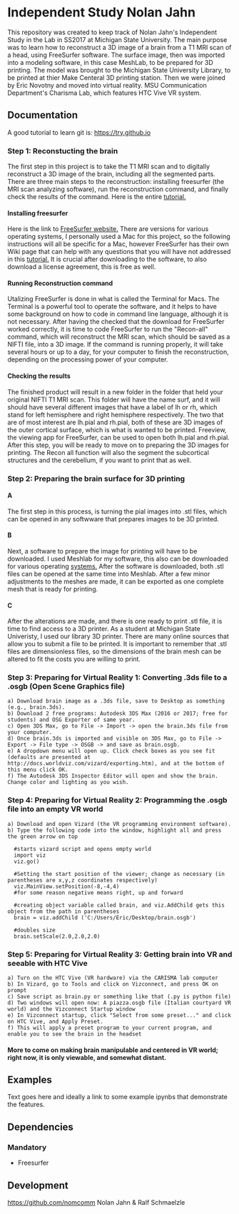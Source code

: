 Independent Study Nolan Jahn
=======================================

This repository was created to keep track of  Nolan Jahn's Independent Study in the Lab in SS2017 at Michigan State University.
The main purpose was to learn how to reconstruct a 3D image of a brain from a T1 MRI scan of a head, using FreeSurfer software. 
The surface image, then was imported into a modeling software, in this case MeshLab, to be prepared for 3D printing.
The model was brought to the Michigan State University Library, to be printed at thier Make Centeral 3D printing station.
Then we were joined by Eric Novotny and moved into virtual reality.
MSU Communication Department's Charisma Lab, which features HTC Vive VR system. 

Documentation
-------------

A good tutorial to learn git is: https://try.github.io

### Step 1: Reconstucting the brain
The first step in this project is to take the T1 MRI scan and to digitally reconstruct a 3D image of the brain, including all the segmented parts.
There are three main steps to the reconstruction: installing freesurfer (the MRI scan analyzing software), run the reconstruction command, and finally check the results of the command.
Here is the entire [tutorial.](https://github.com/nomcomm/IndependentStudy_NolanJahn/blob/master/brain_segmentation/Segmentation.md)
#### Installing freesurfer
Here is the link to [FreeSurfer website.](https://surfer.nmr.mgh.harvard.edu/)
There are versions for various operating systems, I personally used a Mac for this project, so the following instructions will all be specific for a Mac, however FreeSurfer has their own Wiki page that can help with any questions that you will have not addressed in this [tutorial.](https://surfer.nmr.mgh.harvard.edu/fswiki/FreeSurferWiki)
It is crucial after downloading to the software, to also download a license agreement, this is free as well. 
#### Running Reconstruction command
Utalizing FreeSurfer is done in what is called the Terminal for Macs. The Terminal is a powerful tool to operate the software, and it helps to have some background on how to code in command line language, although it is not necessary.
After having the checked that the download for FreeSurfer worked correctly, it is time to code FreeSurfer to run the "Recon-all" command, which will reconstruct the MRI scan, which should be saved as a NIFTI file, into a 3D image.
If the command is running properly, it will take several hours or up to a day, for your computer to finish the reconstruction, depending on the processing power of your computer. 
#### Checking the results
The finished product will result in a new folder in the folder that held your original NIFTI T1 MRI scan. 
This folder will have the name surf, and it will should have several different images that have a label of lh or rh, which stand for left hemisphere and right hemisphere respectively.
The two that are of most interest are lh.pial and rh.pial, both of these are 3D images of the outer cortical surface, which is what is wanted to be printed.
Freeview, the viewing app for FreeSurfer, can be used to open both lh.pial and rh.pial.
After this step, you will be ready to move on to preparing the 3D images for printing.
The Recon all function will also the segment the subcortical structures and the cerebellum, if you want to print that as well. 

### Step 2: Preparing the brain surface for 3D printing
#### A
The first step in this process, is turning the pial images into .stl files, which can be opened in any softwware that prepares images to be 3D printed.
#### B
Next, a software to prepare the image for printing will have to be downloaded. 
I used Meshlab for my software, this also can be downloaded for various operating [systems.](http://www.meshlab.net/)
After the software is downloaded, both .stl files can be opened at the same time into Meshlab.
After a few minor adjustments to the meshes are made, it can be exported as one complete mesh that is ready for printing.
#### C
After the alterations are made, and there is one ready to print .stl file, it is time to find access to a 3D printer.
As a student at Michigan State Univeristy, I used our library 3D printer.
There are many online sources that allow you to submit a file to be printed.
It is important to remember that .stl files are dimensionless files, so the dimensions of the brain mesh can be altered to fit the costs you are willing to print.

### Step 3: Preparing for Virtual Reality 1: Converting .3ds file to a .osgb (Open Scene Graphics file)

	a) Download brain image as a .3ds file, save to Desktop as something (e.g., brain.3ds).
	b) Download 2 free programs: Autodesk 3DS Max (2016 or 2017; free for students) and OSG Exporter of same year.
	c) Open 3DS Max, go to File -> Import -> open the brain.3ds file from your computer.
	d) Once brain.3ds is imported and visible on 3DS Max, go to File -> Export -> File type -> OSGB -> and save as brain.osgb.
	e) A dropdown menu will open up. Click check boxes as you see fit (defaults are presented at http://docs.worldviz.com/vizard/exporting.htm), and at the bottom of this menu click OK.
	f) The Autodesk 3DS Inspector Editor will open and show the brain. Change color and lighting as you wish.

### Step 4: Preparing for Virtual Reality 2: Programming the .osgb file into an empty VR world

	a) Download and open Vizard (the VR programming environment software).
	b) Type the following code into the window, highlight all and press the green arrow on top

      #starts vizard script and opens empty world
      import viz
      viz.go()

      #Setting the start position of the viewer; change as necessary (in parentheses are x,y,z coordinates respectively)
      viz.MainView.setPosition(-8,-4,4)
      #for some reason negative means right, up and forward

      #creating object variable called brain, and viz.AddChild gets this object from the path in parentheses
      brain = viz.addChild ('C:/Users/Eric/Desktop/brain.osgb')

      #doubles size
      brain.setScale(2.0,2.0,2.0)   
	
 ### Step 5: Preparing for Virtual Reality 3: Getting brain into VR and seeable with HTC Vive 
 
	a) Turn on the HTC Vive (VR hardware) via the CARISMA lab computer
	b) In Vizard, go to Tools and click on Vizconnect, and press OK on prompt
	c) Save script as brain.py or something like that (.py is python file)
	d) Two windows will open now: A piazza.osgb file (Italian courtyard VR world) and the Vizconnect Startup window
	e) In Vizconnect startup, click "Select from some preset..." and click on HTC Vive, and Apply Preset.
	f) This will apply a preset program to your current program, and enable you to see the brain in the headset
 #### More to come on making brain manipulable and centered in VR world; right now, it is only viewable, and somewhat distant.


Examples
--------

Text goes here and ideally a link to some example ipynbs that demonstrate the features.

Dependencies
------------


### Mandatory

- Freesurfer


Development
-----------
https://github.com/nomcomm
Nolan Jahn & Ralf Schmaelzle
